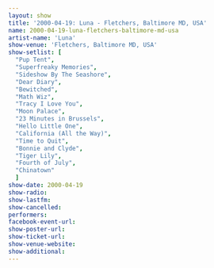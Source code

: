 ```yaml
---
layout: show
title: '2000-04-19: Luna - Fletchers, Baltimore MD, USA'
name: 2000-04-19-luna-fletchers-baltimore-md-usa
artist-name: 'Luna'
show-venue: 'Fletchers, Baltimore MD, USA'
show-setlist: [
  "Pup Tent",
  "Superfreaky Memories",
  "Sideshow By The Seashore",
  "Dear Diary",
  "Bewitched",
  "Math Wiz",
  "Tracy I Love You",
  "Moon Palace",
  "23 Minutes in Brussels",
  "Hello Little One",
  "California (All the Way)",
  "Time to Quit",
  "Bonnie and Clyde",
  "Tiger Lily",
  "Fourth of July",
  "Chinatown"
  ]
show-date: 2000-04-19
show-radio: 
show-lastfm: 
show-cancelled: 
performers: 
facebook-event-url: 
show-poster-url: 
show-ticket-url: 
show-venue-website: 
show-additional: 
---
```


